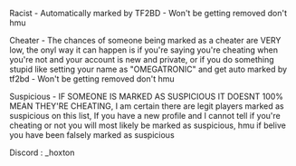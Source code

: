 Racist - Automatically marked by TF2BD - Won't be getting removed don't hmu

Cheater - The chances of someone being marked as a cheater are VERY low, the onyl way it can happen is if you're saying you're cheating when you're not and your account is new and private, or if you do something stupid like setting your name as "OMEGATRONIC" and get auto marked by tf2bd - Won't be getting removed don't hmu

Suspicious - IF SOMEONE IS MARKED AS SUSPICIOUS IT DOESNT 100% MEAN THEY'RE CHEATING, I am certain there are legit players marked as suspicious on this list, If you have a new profile and I cannot tell if you're cheating or not you will most likely be marked as suspicious, hmu if belive you have been falsely marked as suspicious 


Discord : _hoxton
